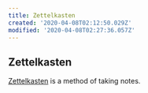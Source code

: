 ```yaml
---
title: Zettelkasten
created: '2020-04-08T02:12:50.029Z'
modified: '2020-04-08T02:27:36.057Z'
---
```


## Zettelkasten

[Zettelkasten](https://zettelkasten.de/posts/overview/) is a method of taking notes.

